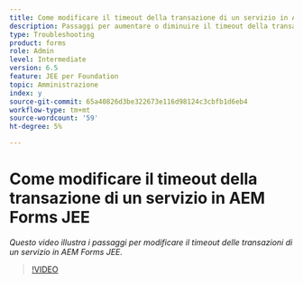 ```yaml
---
title: Come modificare il timeout della transazione di un servizio in AEM Forms JEE
description: Passaggi per aumentare o diminuire il timeout della transazione di un servizio in AEM Forms JEE
type: Troubleshooting
product: forms
role: Admin
level: Intermediate
version: 6.5
feature: JEE per Foundation
topic: Amministrazione
index: y
source-git-commit: 65a40826d3be322673e116d98124c3cbfb1d6eb4
workflow-type: tm+mt
source-wordcount: '59'
ht-degree: 5%

---
```



# Come modificare il timeout della transazione di un servizio in AEM Forms JEE

*Questo video illustra i passaggi per modificare il timeout delle transazioni di un servizio in AEM Forms JEE.*

>[!VIDEO](https://video.tv.adobe.com/v/335495?quality=9&learn=on)
